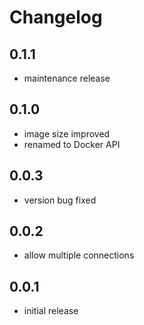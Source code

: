 # Changelog

## 0.1.1

- maintenance release

## 0.1.0

- image size improved
- renamed to Docker API

## 0.0.3

- version bug fixed

## 0.0.2

- allow multiple connections

## 0.0.1

- initial release
